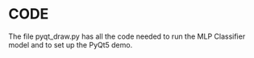 # CODE

The file pyqt_draw.py has all the code needed to run the MLP Classifier model and to set up the PyQt5 demo.
